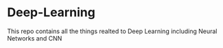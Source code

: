 # Deep-Learning
This repo contains all the things realted to Deep Learning including Neural Networks and CNN
